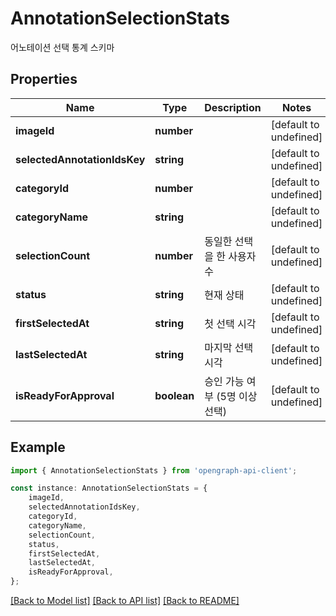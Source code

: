 # AnnotationSelectionStats

어노테이션 선택 통계 스키마

## Properties

Name | Type | Description | Notes
------------ | ------------- | ------------- | -------------
**imageId** | **number** |  | [default to undefined]
**selectedAnnotationIdsKey** | **string** |  | [default to undefined]
**categoryId** | **number** |  | [default to undefined]
**categoryName** | **string** |  | [default to undefined]
**selectionCount** | **number** | 동일한 선택을 한 사용자 수 | [default to undefined]
**status** | **string** | 현재 상태 | [default to undefined]
**firstSelectedAt** | **string** | 첫 선택 시각 | [default to undefined]
**lastSelectedAt** | **string** | 마지막 선택 시각 | [default to undefined]
**isReadyForApproval** | **boolean** | 승인 가능 여부 (5명 이상 선택) | [default to undefined]

## Example

```typescript
import { AnnotationSelectionStats } from 'opengraph-api-client';

const instance: AnnotationSelectionStats = {
    imageId,
    selectedAnnotationIdsKey,
    categoryId,
    categoryName,
    selectionCount,
    status,
    firstSelectedAt,
    lastSelectedAt,
    isReadyForApproval,
};
```

[[Back to Model list]](../README.md#documentation-for-models) [[Back to API list]](../README.md#documentation-for-api-endpoints) [[Back to README]](../README.md)
